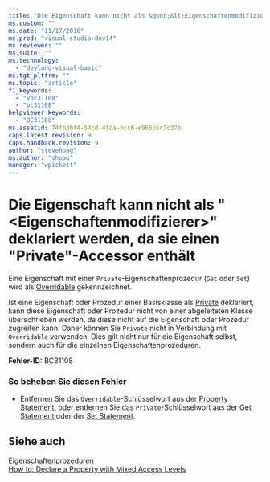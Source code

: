 ```yaml
---
title: "Die Eigenschaft kann nicht als &quot;&lt;Eigenschaftenmodifizierer&gt;&quot; deklariert werden, da sie einen &quot;Private&quot;-Accessor enth&#228;lt | Microsoft Docs"
ms.custom: ""
ms.date: "11/17/2016"
ms.prod: "visual-studio-dev14"
ms.reviewer: ""
ms.suite: ""
ms.technology: 
  - "devlang-visual-basic"
ms.tgt_pltfrm: ""
ms.topic: "article"
f1_keywords: 
  - "vbc31108"
  - "bc31108"
helpviewer_keywords: 
  - "BC31108"
ms.assetid: 74fb36f4-54cd-4fda-bcc6-e965b5c7c37b
caps.latest.revision: 9
caps.handback.revision: 9
author: "stevehoag"
ms.author: "shoag"
manager: "wpickett"
---
```

# Die Eigenschaft kann nicht als &quot;&lt;Eigenschaftenmodifizierer&gt;&quot; deklariert werden, da sie einen &quot;Private&quot;-Accessor enth&#228;lt
Eine Eigenschaft mit einer `Private`\-Eigenschaftenprozedur \(`Get` oder `Set`\) wird als [Overridable](../../visual-basic/language-reference/modifiers/overridable.md) gekennzeichnet.  
  
 Ist eine Eigenschaft oder Prozedur einer Basisklasse als [Private](../../visual-basic/language-reference/modifiers/private.md) deklariert, kann diese Eigenschaft oder Prozedur nicht von einer abgeleiteten Klasse überschrieben werden, da diese nicht auf die Eigenschaft oder Prozedur zugreifen kann. Daher können Sie `Private` nicht in Verbindung mit `Overridable` verwenden. Dies gilt nicht nur für die Eigenschaft selbst, sondern auch für die einzelnen Eigenschaftenprozeduren.  
  
 **Fehler\-ID:** BC31108  
  
### So beheben Sie diesen Fehler  
  
-   Entfernen Sie das `Overridable`\-Schlüsselwort aus der [Property Statement](../../visual-basic/language-reference/statements/property-statement.md), oder entfernen Sie das `Private`\-Schlüsselwort aus der [Get Statement](../../visual-basic/language-reference/statements/get-statement.md) oder der [Set Statement](../../visual-basic/language-reference/statements/set-statement.md).  
  
## Siehe auch  
 [Eigenschaftenprozeduren](../../visual-basic/programming-guide/language-features/procedures/property-procedures.md)   
 [How to: Declare a Property with Mixed Access Levels](../../visual-basic/programming-guide/language-features/procedures/how-to-declare-a-property-with-mixed-access-levels.md)